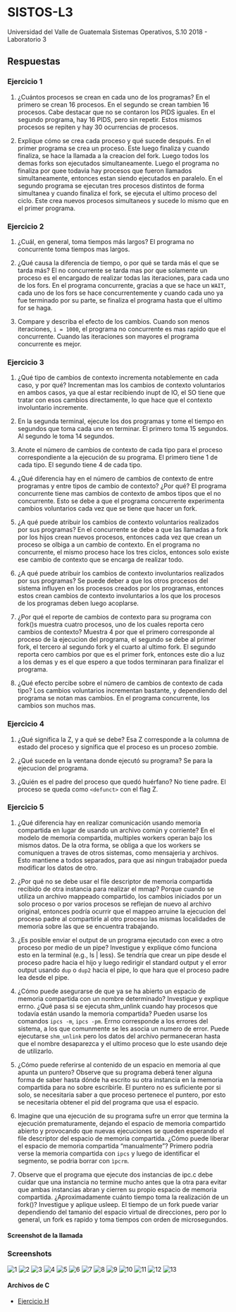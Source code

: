# SISTOS-L3
Universidad del Valle de Guatemala
Sistemas Operativos, S.10 2018 - Laboratorio 3

## Respuestas

### Ejercicio 1

1. ¿Cuántos procesos se crean en cada uno de los programas? En el primero se crean 16 procesos. En el segundo se crean tambien 16 procesos. Cabe destacar que no se contaron los PIDS iguales. En el segundo programa, hay 16 PIDS, pero sin repetir. Estos mismos procesos se repiten y hay 30 ocurrencias de procesos.

2. Explique cómo se crea cada proceso y qué sucede después. En el primer programa se crea un proceso. Este luego finaliza y cuando finaliza, se hace la llamada a la creacion del fork. Luego todos los demas forks son ejecutados simultaneamente. Luego el programa no finaliza por quee todavia hay procesos que fueron llamados simultaneamente, entonces estan siendo ejecutados en paralelo. En el segundo programa se ejecutan tres procesos distintos de forma simultanea y cuando finaliza el fork, se ejecuta el ultimo proceso del ciclo. Este crea nuevos procesos simultaneos y sucede lo mismo que en el primer programa.

### Ejercicio 2
1. ¿Cuál, en general, toma tiempos más largos? El programa no concurrente toma tiempos mas largos.

2. ¿Qué causa la diferencia de tiempo, o por qué se tarda más el que se tarda más? El no concurrente se tarda mas por que solamente un proceso es el encargado de realizar todas las iteraciones, para cada uno de los fors. En el programa concurrente, gracias a que se hace un ```WAIT```, cada uno de los fors se hace concurrentemente y cuando cada uno ya fue terminado por su parte, se finaliza el programa hasta que el ultimo for se haga.

3. Compare y describa el efecto de los cambios. Cuando son menos iteraciones, ```i = 1000```, el programa no concurrente es mas rapido que el concurrente. Cuando las iteraciones son mayores el programa concurrente es mejor.

### Ejercicio 3

1. ¿Qué tipo de cambios de contexto incrementa notablemente en cada caso, y por qué? Incrementan mas los cambios de contexto voluntarios en ambos casos, ya que al estar recibiendo inupt de IO, el SO tiene que tratar con esos cambios directamente, lo que hace que el contexto involuntario incremente.

2. En la segunda terminal, ejecute los dos programas y tome el tiempo en segundos que toma cada uno en terminar. El primero toma 15 segundos. Al segundo le toma 14 segundos.

3. Anote  el  número  de  cambios  de  contexto  de  cada  tipo  para  el  proceso  correspondiente  a  la ejecución de su programa. El primero tiene 1 de cada tipo. El segundo tiene 4 de cada tipo.

4. ¿Qué diferencia hay en el número de cambios de contexto de entre programas y entre tipos de cambio de contexto? ¿Por qué? El programa concurrente tiene mas cambios de contexto de ambos tipos que el no concurrente. Esto se debe a que el programa concurrente experimenta cambios voluntarios cada vez que se tiene que hacer un fork.

5. ¿A qué puede atribuir los cambios de contexto voluntarios realizados por sus programas? En el concurrente se debe a que las llamadas a fork por los hijos crean nuevos procesos, entonces cada vez que crean un proceso se olbiga a un cambio de contexto. En el programa no concurrente, el mismo proceso hace los tres ciclos, entonces solo existe ese cambio de contexto que se encarga de realizar todo.

6. ¿A   qué   puede   atribuir   los   cambios   de   contexto   involuntarios   realizados  por   sus programas? Se puede deber a que los otros procesos del sistema influyen en los procesos creados por los programas, entonces estos crean cambios de contexto involuntarios a los que los procesos de los programas deben luego acoplarse.

7. ¿Por  qué  el  reporte  de  cambios  de  contexto  para  su  programa  con fork()s muestra cuatro procesos, uno de los cuales reporta cero cambios de contexto? Muestra 4 por que el primero corresponde al proceso de la ejecucion del programa, el segundo se debe al primer fork, el tercero al segundo fork y el cuarto al ultimo fork. El segundo reporta cero cambios por que es el primer fork, entonces este dio a luz a los demas y es el que espero a que todos terminaran para finalizar el programa.

8. ¿Qué efecto percibe sobre el número de cambios de contexto de cada tipo? Los cambios voluntarios incrementan bastante, y dependiendo del programa se notan mas cambios. En el programa concurrente, los cambios son muchos mas.

### Ejercicio 4

1. ¿Qué significa la Z, y a qué se debe? Esa Z corresponde a la columna de estado del proceso y significa que el proceso es un proceso zombie.

2. ¿Qué sucede en la ventana donde ejecutó su programa? Se para la ejecucion del programa.

3. ¿Quién es el padre del proceso que quedó huérfano? No tiene padre. El proceso se queda como ```<defunct>``` con el flag Z.

### Ejercicio 5

1. ¿Qué diferencia hay en realizar comunicación usando memoria compartida en lugar de usando un archivo común y corriente? En el modelo de memoria compartida, multiples workers operan bajo los mismos datos. De la otra forma, se obliga a que los workers se comuniquen a traves de otros sistemas, como mensajeria y archivos. Esto mantiene a todos separados, para que asi ningun trabajador pueda modificar los datos de otro. 

2. ¿Por qué no se debe usar el file descriptor de memoria compartida recibido de otra instancia para realizar el mmap? Porque cuando se utiliza un archivo mappeado compartido, los cambios iniciados por un solo proceso o por varios procesos se reflejan de nuevo al archivo original, entonces podría ocurrir que el mappeo arruine la ejecucion del proceso padre al compartirle al otro proceso las mismas localidades de memoria sobre las que se encuentra trabajando. 

3. ¿Es posible enviar el output de un programa ejecutado con exec a otro proceso por medio de un pipe? Investigue y explique cómo funciona esto en la terminal (e.g., ls | less). Se tendría que crear un pipe desde el proceso padre hacia el hijo y luego redirigir el standard output y el error output usando ```dup``` o ```dup2``` hacia el pipe, lo que hara que el proceso padre lea desde el pipe. 

4. ¿Cómo puede asegurarse de que ya se ha abierto un espacio de memoria compartida con un nombre determinado? Investigue y explique errno. ¿Qué pasa si se ejecuta shm_unlink cuando hay procesos que todavía están usando la memoria compartida? Pueden usarse los comandos ```ipcs -m```, ```ipcs -pm```. Errno corresponde a los errores del sistema, a los que comunmente se les asocia un numero de error. Puede ejecutarse ```shm_unlink``` pero los datos del archivo permaneceran hasta que el nombre desaparezca y el ultimo proceso que lo este usando deje de utilizarlo. 

5. ¿Cómo puede referirse al contenido de un espacio en memoria al que apunta un puntero? Observe que su programa deberá tener alguna forma de saber hasta dónde ha escrito su otra instancia en la memoria compartida para no sobre escribirle. El puntero no es suficiente por si solo, se necesitaria saber a que proceso pertenece el puntero, por esto se necesitaria obtener el pid del programa que usa el espacio. 

6. Imagine que una ejecución de su programa sufre un error que termina la ejecución prematuramente, dejando el espacio de memoria compartido abierto y provocando que nuevas ejecuciones se queden esperando el file descriptor del espacio de memoria compartida. ¿Cómo puede liberar el espacio de memoria compartida “manualmente”? Primero podria verse la memoria compartida con ```ipcs``` y luego de identificar el segmento, se podria borrar con ```ìpcrm```. 

7. Observe que el programa que ejecute dos instancias de ipc.c debe cuidar que una instancia no termine mucho antes que la otra para evitar que ambas instancias abran y cierren su propio espacio de memoria compartida. ¿Aproximadamente cuánto tiempo toma la realización de un fork()? Investigue y aplique usleep. El tiempo de un fork puede variar dependiendo del tamanio del espacio virtual de direcciones, pero por lo general, un fork es rapido y toma tiempos con orden de microsegundos. 

#### Screenshot de la llamada
### Screenshots
![1](https://github.com/gbrolo/SISTOS-L3/blob/master/img/1.PNG)
![2](https://github.com/gbrolo/SISTOS-L3/blob/master/img/2.PNG)
![3](https://github.com/gbrolo/SISTOS-L3/blob/master/img/3.PNG)
![4](https://github.com/gbrolo/SISTOS-L3/blob/master/img/4.PNG)
![5](https://github.com/gbrolo/SISTOS-L3/blob/master/img/5.PNG)
![6](https://github.com/gbrolo/SISTOS-L3/blob/master/img/6.PNG)
![7](https://github.com/gbrolo/SISTOS-L3/blob/master/img/7.PNG)
![8](https://github.com/gbrolo/SISTOS-L3/blob/master/img/8.PNG)
![9](https://github.com/gbrolo/SISTOS-L3/blob/master/img/9.PNG)
![10](https://github.com/gbrolo/SISTOS-L3/blob/master/img/10.PNG)
![11](https://github.com/gbrolo/SISTOS-L3/blob/master/img/11.PNG)
![12](https://github.com/gbrolo/SISTOS-L3/blob/master/img/12.PNG)
![13](https://github.com/gbrolo/SISTOS-L3/blob/master/img/13.PNG)

#### Archivos de C
* [Ejercicio H](./ejercicio3h.c)
